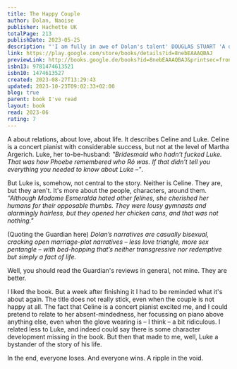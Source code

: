 ```yaml
---
title: The Happy Couple
author: Dolan, Naoise
publisher: Hachette UK
totalPage: 213
publishDate: 2023-05-25
description: "'I am fully in awe of Dolan's talent' DOUGLAS STUART 'A dazzling follow-up to Exciting Times' KATHERINE HEINY 'Beautiful' PANDORA SYKES Meet the wedding party: THE BRIDE AND GROOM Celine and Luke are meant to get married and live happily ever after. But Celine's more interested in playing the piano, and Luke's a serial cheater. THE BRIDESMAID Phoebe, Celine's sister, is meant to finish college and get a real job. Instead she pulls pints, lives with six flatmates, and has no long-term aspirations beyond smoking her millionth cigarette. THE BEST MAN Archie, Luke's best friend and ex-boyfriend, is meant to move up the corporate ladder and on from Luke. Yet he stands where he is, admiring the view. THE GUEST Vivian, Luke's other best friend and other ex, was meant to put up with Luke's bullshit when they dated. But she didn't. And now she is contented, methodically observing her friends like ants. As the wedding approaches and these five lives intersect, each character will find themselves looking for a path to their happily ever after - but does it lie at the end of an aisle?"
link: https://play.google.com/store/books/details?id=8nebEAAAQBAJ
previewLink: http://books.google.de/books?id=8nebEAAAQBAJ&printsec=frontcover&dq=Naoise+Dolan,+The+Happy+Couple&hl=&as_pt=BOOKS&cd=2&source=gbs_api
isbn13: 9781474613521
isbn10: 1474613527
created: 2023-08-27T13:29:43
updated: 2023-10-23T09:02:33+02:00
blog: true
parent: book I've read
layout: book
read: 2023-06
rating: 7
---
```


A about relations, about love, about life. It describes Celine and Luke. Celine is a concert pianist with considerable success, but not at the level of Martha Argerich. Luke, her to-be-husband: _"Bridesmaid who hadn’t fucked Luke. That was how Phoebe remembered who Ró was. If that didn’t tell you everything you needed to know about Luke –"_.  

But Luke is, somehow, not central to the story. Neither is Celine. They are, but they aren't. It's more about the people, characters, around them. _"Although Madame Esmeralda hated other felines, she cherished her humans for their opposable thumbs. They were lousy gymnasts and alarmingly hairless, but they opened her chicken cans, and that was not nothing."_  

(Quoting the Guardian here) _Dolan’s narratives are casually bisexual, cracking open marriage-plot narratives – less love triangle, more sex pentangle – with bed-hopping that’s neither transgressive nor redemptive but simply a fact of life._ 

Well, you should read the Guardian's reviews in general, not mine. They are better.  

I liked the book. But a week after finishing it I had to be reminded what it's about again. The title does not really stick, even when the couple is not happy at all. The fact that Celine is a concert pianist excited me, and I could pretend to relate to her absent-mindedness, her focussing on piano above anything else, even when the glove wearing is – I think – a bit ridiculous. I related less to Luke, and indeed could say there is some character development missing in the book. But then that made to me, well, Luke a bystander of the story of his life.  

In the end, everyone loses. And everyone wins. A ripple in the void.
